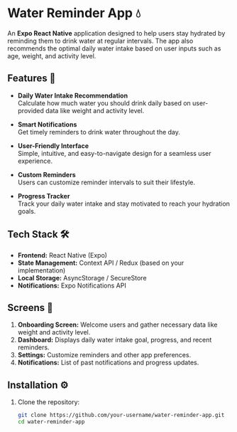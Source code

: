 # Water Reminder App 💧

An **Expo React Native** application designed to help users stay hydrated by reminding them to drink water at regular intervals. The app also recommends the optimal daily water intake based on user inputs such as age, weight, and activity level.  

## Features 🚀

- **Daily Water Intake Recommendation**  
  Calculate how much water you should drink daily based on user-provided data like weight and activity level.  

- **Smart Notifications**  
  Get timely reminders to drink water throughout the day.  

- **User-Friendly Interface**  
  Simple, intuitive, and easy-to-navigate design for a seamless user experience.  

- **Custom Reminders**  
  Users can customize reminder intervals to suit their lifestyle.  

- **Progress Tracker**  
  Track your daily water intake and stay motivated to reach your hydration goals.  

## Tech Stack 🛠️

- **Frontend:** React Native (Expo)  
- **State Management:** Context API / Redux (based on your implementation)  
- **Local Storage:** AsyncStorage / SecureStore  
- **Notifications:** Expo Notifications API  

## Screens 📱

1. **Onboarding Screen:** Welcome users and gather necessary data like weight and activity level.  
2. **Dashboard:** Displays daily water intake goal, progress, and recent reminders.  
3. **Settings:** Customize reminders and other app preferences.  
4. **Notifications:** List of past notifications and progress updates.  

## Installation ⚙️

1. Clone the repository:  
   ```bash
   git clone https://github.com/your-username/water-reminder-app.git
   cd water-reminder-app
